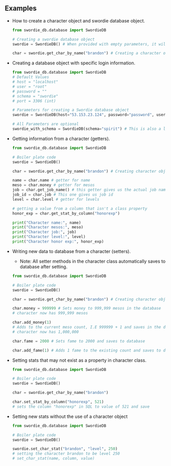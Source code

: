 ## Examples
- How to create a character object and swordie database object.
    ```python
    from swordie_db.database import SwordieDB
    
    # Creating a swordie database object
    swordie = SwordieDB() # When provided with empty parameters, it will connect to localhost
    
    char = swordie.get_char_by_name("brandon") # Creating a character object from database
    ```
- Creating a database object with specific login information.
    ```python
    from swordie_db.database import SwordieDB
    # Default Values
    # host = "localhost"
    # user = "root"
    # password = ""
    # schema = "swordie"
    # port = 3306 (int)
    
    # Parameters for creating a Swordie database object
    swordie = SwordieDB(host="53.153.23.124", password="password", user="root", schema="swordie", port=3306)

    # All Parameters are optional
    swordie_with_schema = SwordieDB(schema="spirit") # This is also a legal/functional instantiation.
    ```
- Getting information from a character (getters).
    ```python
    from swordie_db.database import SwordieDB
    
    # Boiler plate code
    swordie = SwordieDB()
    
    char = swordie.get_char_by_name("brandon") # Creating character object
    
    name = char.name # getter for name
    meso = char.money # getter for mesos
    job = char.get_job_name() # this getter gives us the actual job name
    job_id = char.job # This one gives us job id
    level = char.level # getter for levels
  
    # getting a value from a column that isn't a class property
    honor_exp = char.get_stat_by_column("honorexp") 
    
    print("Character name:", name)
    print("Character mesos:", meso)
    print("Character job:", job)
    print("Character level:", level)
    print("Character honor exp:", honor_exp)
    ```
- Writing new data to database from a character (setters).
    - Note: All setter methods in the character class automatically saves to database after setting.
    ```python
    from swordie_db.database import SwordieDB
    
    # Boiler plate code
    swordie = SwordieDB()
    
    char = swordie.get_char_by_name("brandon") # Creating character object
    
    char.money = 999999 # Sets money to 999,999 mesos in the database
    # character now has 999,999 mesos
    
    char.add_money(1) 
    # Adds to the current meso count, I.E 999999 + 1 and saves in the database
    # character now has 1,000,000
    
    char.fame = 2000 # Sets fame to 2000 and saves to database
    
    char.add_fame(1) # Adds 1 fame to the existing count and saves to database
    ```
- Setting stats that may not exist as a property in character class.
    ```python
    from swordie_db.database import SwordieDB
    
    # Boiler plate code
    swordie = SwordieDB()
    
    char = swordie.get_char_by_name("brandon")
    
    char.set_stat_by_column("honorexp", 521) 
    # sets the column "honorexp" in SQL to value of 521 and save
    ```

- Setting new stats without the use of a character object
    ```python
    from swordie_db.database import SwordieDB
    
    # Boiler plate code
    swordie = SwordieDB()
    
    swordie.set_char_stat("brandon", "level", 250) 
    # setting the character brandon to be level 250
    # set_char_stat(name, column, value)
    ```
